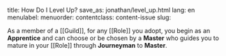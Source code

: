 title: How Do I Level Up?
save_as: jonathan/level_up.html
lang: en
menulabel:
menuorder:
contentclass: content-issue
slug:

As a member of a [[Guild]], for any [[Role]] you adopt, you begin as an **Apprentice** and can choose or be chosen by a **Master** who guides you to mature in your [[Role]] through **Journeyman** to **Master**.